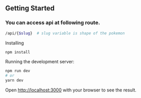 
## Getting Started
### You can access api at following route. 
```bash
/api/{$slug}  # slug variable is shape of the pokemon
```
Installing 
```bash
npm install
```
Running the development server:

```bash
npm run dev
# or
yarn dev
```

Open [http://localhost:3000](http://localhost:3000) with your browser to see the result.

